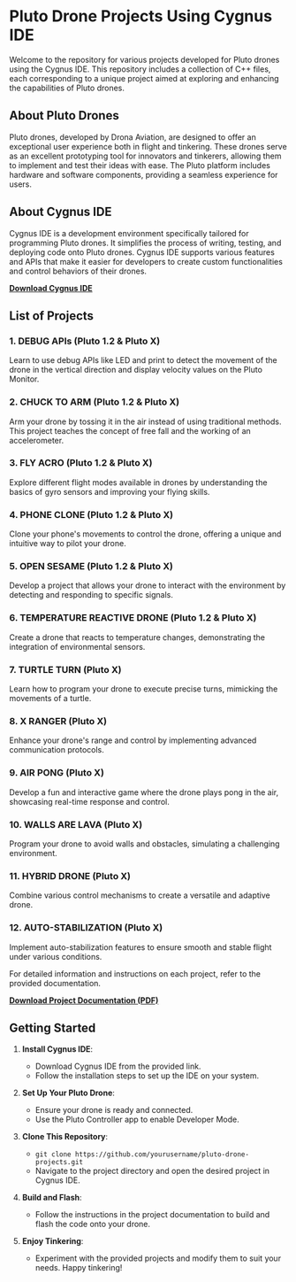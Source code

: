 # Pluto Drone Projects Using Cygnus IDE

Welcome to the repository for various projects developed for Pluto drones using the Cygnus IDE. This repository includes a collection of C++ files, each corresponding to a unique project aimed at exploring and enhancing the capabilities of Pluto drones.

## About Pluto Drones

Pluto drones, developed by Drona Aviation, are designed to offer an exceptional user experience both in flight and tinkering. These drones serve as an excellent prototyping tool for innovators and tinkerers, allowing them to implement and test their ideas with ease. The Pluto platform includes hardware and software components, providing a seamless experience for users.

## About Cygnus IDE

Cygnus IDE is a development environment specifically tailored for programming Pluto drones. It simplifies the process of writing, testing, and deploying code onto Pluto drones. Cygnus IDE supports various features and APIs that make it easier for developers to create custom functionalities and control behaviors of their drones.

**[Download Cygnus IDE](https://create.dronaaviation.com/software/drone-programming/cygnus-ide#downloads)**

## List of Projects

### 1. DEBUG APIs (Pluto 1.2 & Pluto X)
Learn to use debug APIs like LED and print to detect the movement of the drone in the vertical direction and display velocity values on the Pluto Monitor.

### 2. CHUCK TO ARM (Pluto 1.2 & Pluto X)
Arm your drone by tossing it in the air instead of using traditional methods. This project teaches the concept of free fall and the working of an accelerometer.

### 3. FLY ACRO (Pluto 1.2 & Pluto X)
Explore different flight modes available in drones by understanding the basics of gyro sensors and improving your flying skills.

### 4. PHONE CLONE (Pluto 1.2 & Pluto X)
Clone your phone's movements to control the drone, offering a unique and intuitive way to pilot your drone.

### 5. OPEN SESAME (Pluto 1.2 & Pluto X)
Develop a project that allows your drone to interact with the environment by detecting and responding to specific signals.

### 6. TEMPERATURE REACTIVE DRONE (Pluto 1.2 & Pluto X)
Create a drone that reacts to temperature changes, demonstrating the integration of environmental sensors.

### 7. TURTLE TURN (Pluto X)
Learn how to program your drone to execute precise turns, mimicking the movements of a turtle.

### 8. X RANGER (Pluto X)
Enhance your drone's range and control by implementing advanced communication protocols.

### 9. AIR PONG (Pluto X)
Develop a fun and interactive game where the drone plays pong in the air, showcasing real-time response and control.

### 10. WALLS ARE LAVA (Pluto X)
Program your drone to avoid walls and obstacles, simulating a challenging environment.

### 11. HYBRID DRONE (Pluto X)
Combine various control mechanisms to create a versatile and adaptive drone.

### 12. AUTO-STABILIZATION (Pluto X)
Implement auto-stabilization features to ensure smooth and stable flight under various conditions.

For detailed information and instructions on each project, refer to the provided documentation.

**[Download Project Documentation (PDF)](path_to_pdf)**

## Getting Started

1. **Install Cygnus IDE**:
   - Download Cygnus IDE from the provided link.
   - Follow the installation steps to set up the IDE on your system.

2. **Set Up Your Pluto Drone**:
   - Ensure your drone is ready and connected.
   - Use the Pluto Controller app to enable Developer Mode.

3. **Clone This Repository**:
   - `git clone https://github.com/yourusername/pluto-drone-projects.git`
   - Navigate to the project directory and open the desired project in Cygnus IDE.

4. **Build and Flash**:
   - Follow the instructions in the project documentation to build and flash the code onto your drone.

5. **Enjoy Tinkering**:
   - Experiment with the provided projects and modify them to suit your needs. Happy tinkering!
